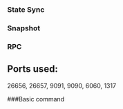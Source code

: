 
### State Sync
### Snapshot
### RPC

## Ports used:
26656, 26657, 9091, 9090, 6060, 1317

###Basic command
